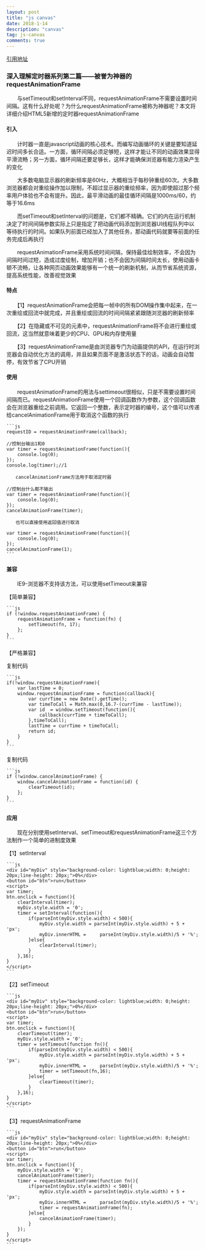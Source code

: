 ```yaml
---
layout: post
title: "js canvas"
date: 2018-1-14
description: "canvas"
tag: js-canvas
comments: true
---
```


[引用地址](https://www.cnblogs.com/xiaohuochai/p/5777186.html)

### 深入理解定时器系列第二篇——被誉为神器的requestAnimationFrame

　　与setTimeout和setInterval不同，requestAnimationFrame不需要设置时间间隔。这有什么好处呢？为什么requestAnimationFrame被称为神器呢？本文将详细介绍HTML5新增的定时器requestAnimationFrame

 
#### 引入

　　计时器一直是javascript动画的核心技术。而编写动画循环的关键是要知道延迟时间多长合适。一方面，循环间隔必须足够短，这样才能让不同的动画效果显得平滑流畅；另一方面，循环间隔还要足够长，这样才能确保浏览器有能力渲染产生的变化

　　大多数电脑显示器的刷新频率是60Hz，大概相当于每秒钟重绘60次。大多数浏览器都会对重绘操作加以限制，不超过显示器的重绘频率，因为即使超过那个频率用户体验也不会有提升。因此，最平滑动画的最佳循环间隔是1000ms/60，约等于16.6ms

　　而setTimeout和setInterval的问题是，它们都不精确。它们的内在运行机制决定了时间间隔参数实际上只是指定了把动画代码添加到浏览器UI线程队列中以等待执行的时间。如果队列前面已经加入了其他任务，那动画代码就要等前面的任务完成后再执行

　　requestAnimationFrame采用系统时间间隔，保持最佳绘制效率，不会因为间隔时间过短，造成过度绘制，增加开销；也不会因为间隔时间太长，使用动画卡顿不流畅，让各种网页动画效果能够有一个统一的刷新机制，从而节省系统资源，提高系统性能，改善视觉效果

 
#### 特点

　　【1】requestAnimationFrame会把每一帧中的所有DOM操作集中起来，在一次重绘或回流中就完成，并且重绘或回流的时间间隔紧紧跟随浏览器的刷新频率

　　【2】在隐藏或不可见的元素中，requestAnimationFrame将不会进行重绘或回流，这当然就意味着更少的CPU、GPU和内存使用量

　　【3】requestAnimationFrame是由浏览器专门为动画提供的API，在运行时浏览器会自动优化方法的调用，并且如果页面不是激活状态下的话，动画会自动暂停，有效节省了CPU开销

 
#### 使用

　　requestAnimationFrame的用法与settimeout很相似，只是不需要设置时间间隔而已。requestAnimationFrame使用一个回调函数作为参数，这个回调函数会在浏览器重绘之前调用。它返回一个整数，表示定时器的编号，这个值可以传递给cancelAnimationFrame用于取消这个函数的执行

    ```js
    requestID = requestAnimationFrame(callback); 

    //控制台输出1和0
    var timer = requestAnimationFrame(function(){
        console.log(0);
    }); 
    console.log(timer);//1

    　　cancelAnimationFrame方法用于取消定时器

    //控制台什么都不输出
    var timer = requestAnimationFrame(function(){
        console.log(0);
    }); 
    cancelAnimationFrame(timer);

    　　也可以直接使用返回值进行取消

    var timer = requestAnimationFrame(function(){
        console.log(0);
    }); 
    cancelAnimationFrame(1);
    ```
 
#### 兼容

　　IE9-浏览器不支持该方法，可以使用setTimeout来兼容

【简单兼容】

    ```js
    if (!window.requestAnimationFrame) {
        requestAnimationFrame = function(fn) {
            setTimeout(fn, 17);
        };    
    }
    ```

【严格兼容】

复制代码

    ```js
    if(!window.requestAnimationFrame){
        var lastTime = 0;
        window.requestAnimationFrame = function(callback){
            var currTime = new Date().getTime();
            var timeToCall = Math.max(0,16.7-(currTime - lastTime));
            var id  = window.setTimeout(function(){
                callback(currTime + timeToCall);
            },timeToCall);
            lastTime = currTime + timeToCall;
            return id;
        }
    }
    ```

复制代码

    ```js
    if (!window.cancelAnimationFrame) {
        window.cancelAnimationFrame = function(id) {
            clearTimeout(id);
        };
    }
    ```
 
#### 应用

　　现在分别使用setInterval、setTimeout和requestAnimationFrame这三个方法制作一个简单的进制度效果

【1】setInterval

    ```js
    <div id="myDiv" style="background-color: lightblue;width: 0;height: 20px;line-height: 20px;">0%</div>
    <button id="btn">run</button>
    <script>
    var timer;
    btn.onclick = function(){
        clearInterval(timer);
        myDiv.style.width = '0';
        timer = setInterval(function(){
            if(parseInt(myDiv.style.width) < 500){
                myDiv.style.width = parseInt(myDiv.style.width) + 5 + 'px';
                myDiv.innerHTML =     parseInt(myDiv.style.width)/5 + '%';    
            }else{
                clearInterval(timer);
            }        
        },16);
    }
    </script>
    ```

【2】setTimeout

    ```js
    <div id="myDiv" style="background-color: lightblue;width: 0;height: 20px;line-height: 20px;">0%</div>
    <button id="btn">run</button>
    <script>
    var timer;
    btn.onclick = function(){
        clearTimeout(timer);
        myDiv.style.width = '0';
        timer = setTimeout(function fn(){
            if(parseInt(myDiv.style.width) < 500){
                myDiv.style.width = parseInt(myDiv.style.width) + 5 + 'px';
                myDiv.innerHTML =     parseInt(myDiv.style.width)/5 + '%';
                timer = setTimeout(fn,16);
            }else{
                clearTimeout(timer);
            }    
        },16);
    }
    </script>
    ```


【3】requestAnimationFrame

    ```js
    <div id="myDiv" style="background-color: lightblue;width: 0;height: 20px;line-height: 20px;">0%</div>
    <button id="btn">run</button>
    <script>
    var timer;
    btn.onclick = function(){
        myDiv.style.width = '0';
        cancelAnimationFrame(timer);
        timer = requestAnimationFrame(function fn(){
            if(parseInt(myDiv.style.width) < 500){
                myDiv.style.width = parseInt(myDiv.style.width) + 5 + 'px';
                myDiv.innerHTML =     parseInt(myDiv.style.width)/5 + '%';
                timer = requestAnimationFrame(fn);
            }else{
                cancelAnimationFrame(timer);
            }    
        });
    }
    </script>
    ```